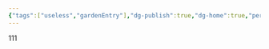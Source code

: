 ```yaml
---
{"tags":["useless","gardenEntry"],"dg-publish":true,"dg-home":true,"permalink":"/blog/test2/","dgPassFrontmatter":true}
---
```


111